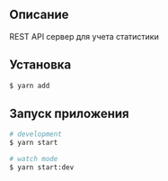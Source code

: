 ## Описание

REST API сервер для учета статистики

## Установка

```bash
$ yarn add
```

## Запуск приложения

```bash
# development
$ yarn start

# watch mode
$ yarn start:dev

```
